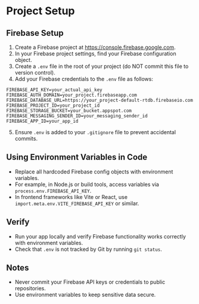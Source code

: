 # Project Setup

## Firebase Setup

1. Create a Firebase project at https://console.firebase.google.com.
2. In your Firebase project settings, find your Firebase configuration object.
3. Create a `.env` file in the root of your project (do NOT commit this file to version control).
4. Add your Firebase credentials to the `.env` file as follows:

```
FIREBASE_API_KEY=your_actual_api_key
FIREBASE_AUTH_DOMAIN=your_project.firebaseapp.com
FIREBASE_DATABASE_URL=https://your_project-default-rtdb.firebaseio.com
FIREBASE_PROJECT_ID=your_project_id
FIREBASE_STORAGE_BUCKET=your_bucket.appspot.com
FIREBASE_MESSAGING_SENDER_ID=your_messaging_sender_id
FIREBASE_APP_ID=your_app_id
```

5. Ensure `.env` is added to your `.gitignore` file to prevent accidental commits.

## Using Environment Variables in Code

- Replace all hardcoded Firebase config objects with environment variables.
- For example, in Node.js or build tools, access variables via `process.env.FIREBASE_API_KEY`.
- In frontend frameworks like Vite or React, use `import.meta.env.VITE_FIREBASE_API_KEY` or similar.

## Verify

- Run your app locally and verify Firebase functionality works correctly with environment variables.
- Check that `.env` is not tracked by Git by running `git status`.

## Notes

- Never commit your Firebase API keys or credentials to public repositories.
- Use environment variables to keep sensitive data secure.
